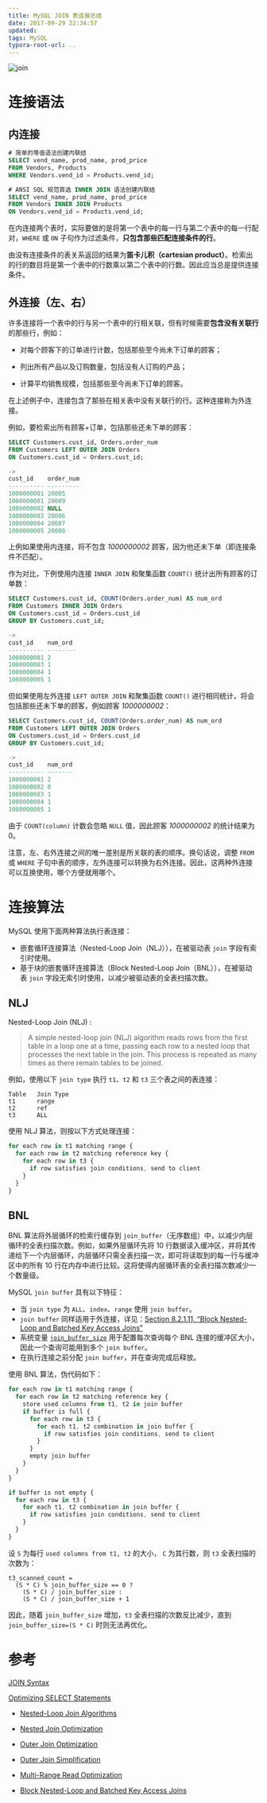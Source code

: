 ```yaml
---
title: MySQL JOIN 表连接总结
date: 2017-09-29 22:34:57
updated:
tags: MySQL
typora-root-url: ..
---
```


![join](/img/mysql/join.png)

# 连接语法

## 内连接

```sql
# 简单的等值语法创建内联结
SELECT vend_name, prod_name, prod_price
FROM Vendors, Products
WHERE Vendors.vend_id = Products.vend_id;

# ANSI SQL 规范首选 INNER JOIN 语法创建内联结
SELECT vend_name, prod_name, prod_price
FROM Vendors INNER JOIN Products
ON Vendors.vend_id = Products.vend_id;
```

在内连接两个表时，实际要做的是将第一个表中的每一行与第二个表中的每一行配对，`WHERE` 或 `ON` 子句作为过滤条件，**只包含那些匹配连接条件的行**。

由没有连接条件的表关系返回的结果为**笛卡儿积（cartesian product）**。检索出的行的数目将是第一个表中的行数乘以第二个表中的行数。因此应当总是提供连接条件。

## 外连接（左、右）

许多连接将一个表中的行与另一个表中的行相关联，但有时候需要**包含没有关联行**的那些行，例如：

*   对每个顾客下的订单进行计数，包括那些至今尚未下订单的顾客；

*   列出所有产品以及订购数量，包括没有人订购的产品；

*   计算平均销售规模，包括那些至今尚未下订单的顾客。

在上述例子中，连接包含了那些在相关表中没有关联行的行。这种连接称为外连接。

例如，要检索出所有顾客+订单，包括那些还未下单的顾客：

```sql
SELECT Customers.cust_id, Orders.order_num
FROM Customers LEFT OUTER JOIN Orders
ON Customers.cust_id = Orders.cust_id;

->
cust_id    order_num
---------- ---------
1000000001 20005
1000000001 20009
1000000002 NULL
1000000003 20006
1000000004 20007
1000000005 20008
```

上例如果使用内连接，将不包含 *1000000002* 顾客，因为他还未下单（即连接条件不匹配）。

作为对比，下例使用内连接 `INNER JOIN` 和聚集函数 `COUNT()` 统计出所有顾客的订单数：

```sql
SELECT Customers.cust_id, COUNT(Orders.order_num) AS num_ord
FROM Customers INNER JOIN Orders
ON Customers.cust_id = Orders.cust_id
GROUP BY Customers.cust_id;

->
cust_id    num_ord
---------- --------
1000000001 2
1000000003 1
1000000004 1
1000000005 1
```

但如果使用左外连接 `LEFT OUTER JOIN` 和聚集函数 `COUNT()` 进行相同统计，将会包括那些还未下单的顾客，例如顾客 *1000000002*：

```sql
SELECT Customers.cust_id, COUNT(Orders.order_num) AS num_ord
FROM Customers LEFT OUTER JOIN Orders
ON Customers.cust_id = Orders.cust_id
GROUP BY Customers.cust_id;

->
cust_id    num_ord
---------- -------
1000000001 2
1000000002 0
1000000003 1
1000000004 1
1000000005 1
```

由于 `COUNT(column)` 计数会忽略 `NULL` 值，因此顾客 *1000000002* 的统计结果为 0。

注意，左、右外连接之间的唯一差别是所关联的表的顺序。换句话说，调整 `FROM` 或 `WHERE` 子句中表的顺序，左外连接可以转换为右外连接。因此，这两种外连接可以互换使用，哪个方便就用哪个。

# 连接算法

MySQL 使用下面两种算法执行表连接：

* 嵌套循环连接算法（Nested-Loop Join（NLJ）），在被驱动表 `join` 字段有索引时使用。
* 基于块的嵌套循环连接算法（Block Nested-Loop Join（BNL）），在被驱动表 `join` 字段无索引时使用，以减少被驱动表的全表扫描次数。

## NLJ

Nested-Loop Join (NLJ) :

> A simple nested-loop join (NLJ) algorithm reads rows from the first table in a loop one at a time, passing each row to a nested loop that processes the next table in the join. This process is repeated as many times as there remain tables to be joined.

例如，使用以下 `join type` 执行 `t1`、`t2` 和  `t3` 三个表之间的表连接：

```
Table   Join Type
t1      range
t2      ref
t3      ALL
```

使用 NLJ 算法，则按以下方式处理连接：

```javascript
for each row in t1 matching range {
  for each row in t2 matching reference key {
    for each row in t3 {
      if row satisfies join conditions, send to client
    }
  }
}
```

## BNL

BNL 算法将外层循环的检索行缓存到 `join_buffer`（无序数组）中，以减少内层循环的全表扫描次数。例如，如果外层循环先将 10 行数据读入缓冲区，并将其传递给下一个内层循环，内层循环只需全表扫描一次，即可将读取到的每一行与缓冲区中的所有 10 行在内存中进行比较。这将使得内层循环表的全表扫描次数减少一个数量级。

MySQL `join buffer` 具有以下特征：

* 当 `join type` 为 `ALL`、`index`、`range` 使用 `join buffer`。
* `join buffer` 同样适用于外连接，详见：[Section 8.2.1.11, “Block Nested-Loop and Batched Key Access Joins”](https://dev.mysql.com/doc/refman/5.7/en/bnl-bka-optimization.html)
* 系统变量 [`join_buffer_size`](https://dev.mysql.com/doc/refman/5.7/en/server-system-variables.html#sysvar_join_buffer_size) 用于配置每次查询每个 BNL 连接的缓冲区大小，因此一个查询可能用到多个 `join buffer`。
* 在执行连接之前分配 `join buffer`，并在查询完成后释放。

使用 BNL 算法，伪代码如下：

```javascript
for each row in t1 matching range {
  for each row in t2 matching reference key {
    store used columns from t1, t2 in join buffer
    if buffer is full {
      for each row in t3 {
        for each t1, t2 combination in join buffer {
          if row satisfies join conditions, send to client
        }
      }
      empty join buffer
    }
  }
}

if buffer is not empty {
  for each row in t3 {
    for each t1, t2 combination in join buffer {
      if row satisfies join conditions, send to client
    }
  }
}
```

设 `S` 为每行 `used columns from t1, t2` 的大小， `C` 为其行数，则 `t3` 全表扫描的次数为：

```
t3_scanned_count = 
  (S * C) % join_buffer_size == 0 ? 
    (S * C) / join_buffer_size : 
    (S * C) / join_buffer_size + 1
```

因此，随着 `join_buffer_size` 增加，`t3` 全表扫描的次数反比减少，直到 `join_buffer_size=(S * C)` 时则无法再优化。

# 参考

[JOIN Syntax](https://dev.mysql.com/doc/refman/5.7/en/join.html)

[Optimizing SELECT Statements](https://dev.mysql.com/doc/refman/5.7/en/select-optimization.html)

- [Nested-Loop Join Algorithms](https://dev.mysql.com/doc/refman/5.7/en/nested-loop-joins.html)

- [Nested Join Optimization](https://dev.mysql.com/doc/refman/5.7/en/nested-join-optimization.html)

- [Outer Join Optimization](https://dev.mysql.com/doc/refman/5.7/en/outer-join-optimization.html)

- [Outer Join Simplification](https://dev.mysql.com/doc/refman/5.7/en/outer-join-simplification.html)

- [Multi-Range Read Optimization](https://dev.mysql.com/doc/refman/5.7/en/mrr-optimization.html)

- [Block Nested-Loop and Batched Key Access Joins](https://dev.mysql.com/doc/refman/5.7/en/bnl-bka-optimization.html)